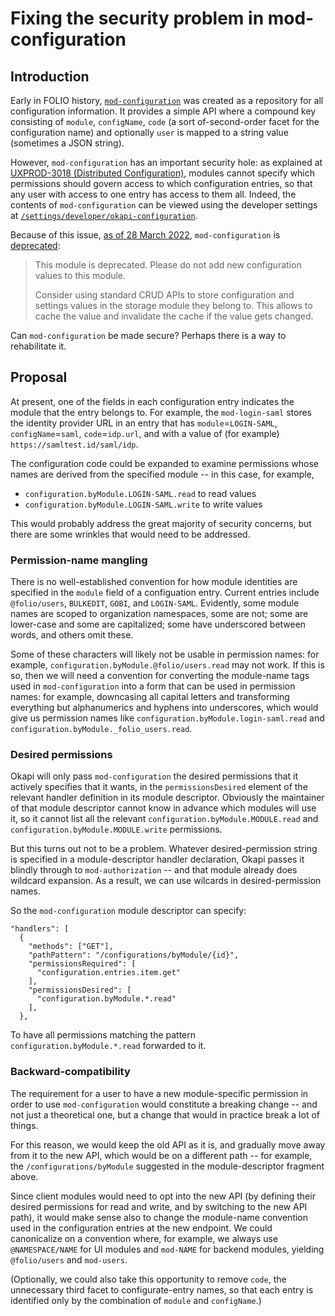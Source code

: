 # Fixing the security problem in mod-configuration

<!-- md2toc -l 2 fixing-mod-configuration.md -->



## Introduction

Early in FOLIO history, [`mod-configuration`](https://github.com/folio-org/mod-configuration) was created as a repository for all configuration information. It provides a simple API where a compound key consisting of `module`, `configName`, `code` (a sort of-second-order facet for the configuration name) and optionally `user` is mapped to a string value (sometimes a JSON string).

However, `mod-configuration` has an important security hole: as explained at [UXPROD-3018 (Distributed Configuration)](https://issues.folio.org/browse/UXPROD-3018), modules cannot specify which permissions should govern access to which configuration entries, so that any user with access to one entry has access to them all. Indeed, the contents of `mod-configuration` can be viewed using the developer settings at [`/settings/developer/okapi-configuration`](https://folio-snapshot.dev.folio.org/settings/developer/okapi-configuration).

Because of this issue, [as of 28 March 2022](https://github.com/folio-org/mod-configuration/commit/812c7d15fcb264359c89c2d5b43696f7c27b9462), `mod-configuration` is [deprecated](https://github.com/folio-org/mod-configuration/blob/master/README.md#deprecation):

> This module is deprecated. Please do not add new configuration values to this module.
>
> Consider using standard CRUD APIs to store configuration and settings values in the storage module they belong to. This allows to cache the value and invalidate the cache if the value gets changed.

Can `mod-configuration` be made secure? Perhaps there is a way to rehabilitate it.



## Proposal

At present, one of the fields in each configuration entry indicates the module that the entry belongs to. For example, the `mod-login-saml` stores the identity provider URL in an entry that has `module`=`LOGIN-SAML`, `configName`=`saml`, `code`=`idp.url`, and with a value of (for example) `https://samltest.id/saml/idp`.

The configuration code could be expanded to examine permissions whose names are derived from the specified module -- in this case, for example,
* `configuration.byModule.LOGIN-SAML.read` to read values
* `configuration.byModule.LOGIN-SAML.write` to write values

This would probably address the great majority of security concerns, but there are some wrinkles that would need to be addressed.


### Permission-name mangling

There is no well-established convention for how module identities are specified in the `module` field of a configuation entry. Current entries include `@folio/users`, `BULKEDIT`, `GOBI`, and `LOGIN-SAML`. Evidently, some module names are scoped to organization namespaces, some are not; some are lower-case and some are capitalized; some have underscored between words, and others omit these.

Some of these characters will likely not be usable in permission names: for example, `configuration.byModule.@folio/users.read` may not work. If this is so, then we will need a convention for converting the module-name tags used in `mod-configuration` into a form that can be used in permission names: for example, downcasing all capital letters and transforming everything but  alphanumerics and hyphens into underscores, which would give us permission names like `configuration.byModule.login-saml.read` and `configuration.byModule._folio_users.read`.


### Desired permissions

Okapi will only pass `mod-configuration` the desired permissions that it actively specifies that it wants, in the `permissionsDesired` element of the relevant handler definition in its module descriptor. Obviously the maintainer of that module descriptor cannot know in advance which modules will use it, so it cannot list all the relevant `configuration.byModule.MODULE.read` and `configuration.byModule.MODULE.write` permissions.

But this turns out not to be a problem. Whatever desired-permission string is specified in a module-descriptor handler declaration, Okapi passes it blindly through to `mod-authorization` -- and that module already does wildcard expansion. As a result, we can use wilcards in desired-permission names.

So the `mod-configuration` module descriptor can specify:

	"handlers": [
	  {
	    "methods": ["GET"],
	    "pathPattern": "/configurations/byModule/{id}",
	    "permissionsRequired": [
	      "configuration.entries.item.get"
	    ],
	    "permissionsDesired": [
	      "configuration.byModule.*.read"
	    ],
	  },
 
To have all permissions matching the pattern `configuration.byModule.*.read` forwarded to it.


### Backward-compatibility

The requirement for a user to have a new module-specific permission in order to use `mod-configuration` would constitute a breaking change -- and not just a theoretical one, but a change that would in practice break a lot of things.

For this reason, we would keep the old API as it is, and gradually move away from it to the new API, which would be on a different path -- for example, the 
`/configurations/byModule` suggested in the module-descriptor fragment above.

Since client modules would need to opt into the new API (by defining their desired permissions for read and write, and by switching to the new API path), it would make sense also to change the module-name convention used in the configuration entries at the new endpoint. We could canonicalize on a convention where, for example, we always use `@NAMESPACE/NAME` for UI modules and `mod-NAME` for backend modules, yielding `@folio/users` and `mod-users`.

(Optionally, we could also take this opportunity to remove `code`, the unnecessary third facet to configurate-entry names, so that each entry is identified only by the combination of `module` and `configName`.)



